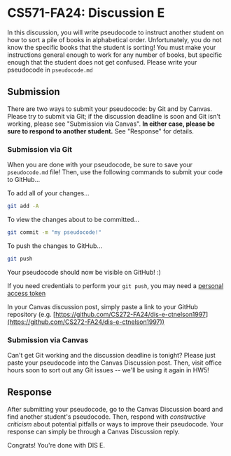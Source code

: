 # CS571-FA24: Discussion E

In this discussion, you will write pseudocode to instruct another student on how to sort a pile of books in alphabetical order. Unfortunately, you do not know the specific books that the student is sorting! You must make your instructions general enough to work for any number of books, but specific enough that the student does not get confused. Please write your pseudocode in `pseudocode.md`

## Submission

There are two ways to submit your pseudocode: by Git and by Canvas. Please try to submit via Git; if the discussion deadline is soon and Git isn't working, please see "Submission via Canvas". **In either case, please be sure to respond to another student.** See "Response" for details.

### Submission via Git

When you are done with your pseudocode, be sure to save your `pseudocode.md` file! Then, use the following commands to submit your code to GitHub...

To add all of your changes...

```bash
git add -A
```

To view the changes about to be committed...

```bash
git commit -m "my pseudocode!"
```

To push the changes to GitHub...

```bash
git push
```

Your pseudocode should now be visible on GitHub! :)

If you need credentials to perform your `git push`, you may need a [personal access token](https://docs.github.com/en/authentication/keeping-your-account-and-data-secure/managing-your-personal-access-tokens)

In your Canvas discussion post, simply paste a link to your GitHub repository (e.g. [https://github.com/CS272-FA24/dis-e-ctnelson1997](https://github.com/CS272-FA24/dis-e-ctnelson1997))

### Submission via Canvas

Can't get Git working and the discussion deadline is tonight? Please just paste your pseudocode into the Canvas Discussion post. Then, visit office hours soon to sort out any Git issues -- we'll be using it again in HW5!

## Response

After submitting your pseudocode, go to the Canvas Discussion board and find another student's pseudocode. Then, respond with _constructive criticism_ about potential pitfalls or ways to improve their pseudocode. Your response can simply be through a Canvas Discussion reply.

Congrats! You're done with DIS E.
